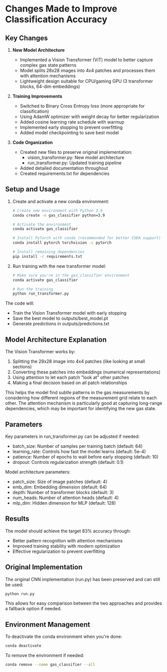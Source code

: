 # Changes Made to Improve Classification Accuracy

## Key Changes

1. **New Model Architecture**
   - Implemented a Vision Transformer (ViT) model to better capture complex gas state patterns
   - Model splits 28x28 images into 4x4 patches and processes them with attention mechanisms
   - Lightweight design suitable for CPU/gaming GPU (3 transformer blocks, 64-dim embeddings)

2. **Training Improvements**
   - Switched to Binary Cross Entropy loss (more appropriate for classification)
   - Using AdamW optimizer with weight decay for better regularization
   - Added cosine learning rate schedule with warmup
   - Implemented early stopping to prevent overfitting
   - Added model checkpointing to save best model

3. **Code Organization**
   - Created new files to preserve original implementation:
     * vision_transformer.py: New model architecture
     * run_transformer.py: Updated training pipeline
   - Added detailed documentation throughout
   - Created requirements.txt for dependencies

## Setup and Usage

1. Create and activate a new conda environment:
   ```bash
   # Create new environment with Python 3.9
   conda create -n gas_classifier python=3.9
   
   # Activate the environment
   conda activate gas_classifier
   
   # Install PyTorch with conda (recommended for better CUDA support)
   conda install pytorch torchvision -c pytorch
   
   # Install remaining dependencies
   pip install -r requirements.txt
   ```

2. Run training with the new transformer model:
   ```bash
   # Make sure you're in the gas_classifier environment
   conda activate gas_classifier
   
   # Run the training
   python run_transformer.py
   ```

The code will:
- Train the Vision Transformer model with early stopping
- Save the best model to outputs/best_model.pt
- Generate predictions in outputs/predictions.txt

## Model Architecture Explanation

The Vision Transformer works by:
1. Splitting the 28x28 image into 4x4 patches (like looking at small sections)
2. Converting these patches into embeddings (numerical representations)
3. Using attention to let each patch "look at" other patches
4. Making a final decision based on all patch relationships

This helps the model find subtle patterns in the gas measurements by considering how different regions of the measurement grid relate to each other. The attention mechanism is particularly good at capturing long-range dependencies, which may be important for identifying the new gas state.

## Parameters

Key parameters in run_transformer.py can be adjusted if needed:
- batch_size: Number of samples per training batch (default: 64)
- learning_rate: Controls how fast the model learns (default: 5e-4)
- patience: Number of epochs to wait before early stopping (default: 10)
- dropout: Controls regularization strength (default: 0.1)

Model architecture parameters:
- patch_size: Size of image patches (default: 4)
- emb_dim: Embedding dimension (default: 64)
- depth: Number of transformer blocks (default: 3)
- num_heads: Number of attention heads (default: 4)
- mlp_dim: Hidden dimension for MLP (default: 128)

## Results

The model should achieve the target 83% accuracy through:
- Better pattern recognition with attention mechanisms
- Improved training stability with modern optimization
- Effective regularization to prevent overfitting

## Original Implementation

The original CNN implementation (run.py) has been preserved and can still be used:
```bash
python run.py
```

This allows for easy comparison between the two approaches and provides a fallback option if needed.

## Environment Management

To deactivate the conda environment when you're done:
```bash
conda deactivate
```

To remove the environment if needed:
```bash
conda remove --name gas_classifier --all
